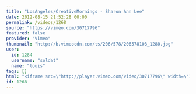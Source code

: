 ```yaml
---
title: "LosAngeles/CreativeMornings - Sharon Ann Lee"
date: 2012-08-15 21:52:28 00:00
permalink: /videos/1268
source: "https://vimeo.com/30717796"
featured: false
provider: "Vimeo"
thumbnail: "http://b.vimeocdn.com/ts/206/578/206578103_1280.jpg"
user:
  id: 1284
  username: "soldat"
  name: "louis"
tags: []
html: "<iframe src=\"http://player.vimeo.com/video/30717796\" width=\"1280\" height=\"720\" frameborder=\"0\" webkitAllowFullScreen mozallowfullscreen allowFullScreen></iframe>"
id: 1268
---
```


